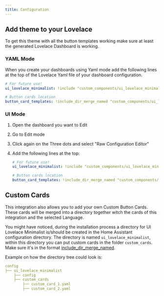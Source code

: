 ```yaml
---
title: Configuration
---
```


## Add theme to your Lovelace

To get this theme with all the button templates working make sure at least the generated Lovelace Dashboard is working.

### YAML Mode

When you create your dashboards using Yaml mode add the following lines at the top of the Lovelace Yaml file of your dashboard configuration.

```yaml
# For future use!
ui_lovelace_minimalist: !include "custom_components/ui_lovelace_minimalist/lovelace/plugins/ui_lovelace_minimalist.yaml"

# Button cards location
button_card_templates: !include_dir_merge_named "custom_components/ui_lovelace_minimalist/__ui_minimalist__/ulm_templates/"

```

### UI Mode

1. Open the dashboard you want to Edit
2. Go to Edit mode
3. Click again on the Three dots and select "Raw Configuration Editor"
4. Add the following lines at the top:

    ```yaml
    # For future use!
    ui_lovelace_minimalist: !include "custom_components/ui_lovelace_minimalist/lovelace/plugins/ui_lovelace_minimalist.yaml"

    # Button cards location
    button_card_templates: !include_dir_merge_named "custom_components/ui_lovelace_minimalist/__ui_minimalist__/ulm_templates/"

    ```

## Custom Cards

This integration also allows you to add your own Custom Button Cards. These cards will be merged into a directory together witch the cards of this integration and the selected Language.

You might have noticed, during the installation process a directory for UI Lovelace Minimalist is/should be created in the Home Assistant configuration directory. The directory is named `ui_lovelace_minimalist`, within this directory you can put custom cards in the folder `custom_cards`. Make sure it's in the format [include_dir_merge_named](https://www.home-assistant.io/docs/configuration/splitting_configuration/#example-include_dir_merge_named).

Example on how the directory tree could look is:

```yaml
config
├── ui_lovelace_minimalist
    ├── config
    ├── custom_cards
        ├── custom_card_1.yaml
        ├── custom_card_2.yaml
```
